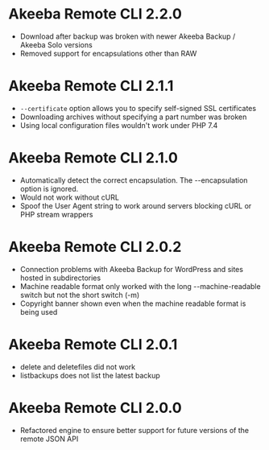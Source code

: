 # Akeeba Remote CLI 2.2.0

* Download after backup was broken with newer Akeeba Backup / Akeeba Solo versions
* Removed support for encapsulations other than RAW

# Akeeba Remote CLI 2.1.1

* `--certificate` option allows you to specify self-signed SSL certificates
* Downloading archives without specifying a part number was broken
* Using local configuration files wouldn't work under PHP 7.4

# Akeeba Remote CLI 2.1.0

* Automatically detect the correct encapsulation. The --encapsulation option is ignored.
* Would not work without cURL
* Spoof the User Agent string to work around servers blocking cURL or PHP stream wrappers

# Akeeba Remote CLI 2.0.2

* Connection problems with Akeeba Backup for WordPress and sites hosted in subdirectories
* Machine readable format only worked with the long --machine-readable switch but not the short switch (-m)
* Copyright banner shown even when the machine readable format is being used 

# Akeeba Remote CLI 2.0.1

* delete and deletefiles did not work
* listbackups does not list the latest backup

# Akeeba Remote CLI 2.0.0

* Refactored engine to ensure better support for future versions of the remote JSON API 
